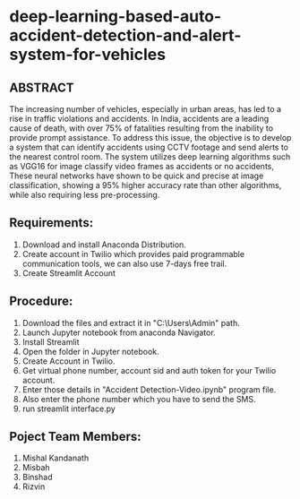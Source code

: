 # deep-learning-based-auto-accident-detection-and-alert-system-for-vehicles
## ABSTRACT
The increasing number of vehicles, especially in urban areas, has led to a rise in traffic violations and accidents. In India, accidents are a leading cause of death, with over 75% of fatalities resulting from the inability to provide prompt assistance. To address this issue, the objective is to develop a system that can identify accidents using CCTV footage and send alerts to the nearest control room. The system utilizes deep learning algorithms such as VGG16 for image classify video frames as accidents or no accidents, These neural networks have shown to be quick and precise at image classification, showing a 95% higher accuracy rate than other algorithms, while also requiring less pre-processing.

## Requirements:
1) Download and install Anaconda Distribution.
2) Create account in Twilio which provides paid programmable communication tools, we can also use 7-days free trail.
3) Create Streamlit Account
## Procedure:
1) Download the files and extract it in "C:\Users\Admin" path.
2) Launch Jupyter notebook from anaconda Navigator.
3) Install Streamlit
4) Open the folder in Jupyter notebook.
5) Create Account in Twilio.
6) Get virtual phone number, account sid and auth token for your Twilio account.
7) Enter those details in "Accident Detection-Video.ipynb" program file.
8) Also enter the phone number which you have to send the SMS.
9) run streamlit interface.py

## Poject Team Members:
1) Mishal Kandanath
2) Misbah 
3) Binshad
4) Rizvin
